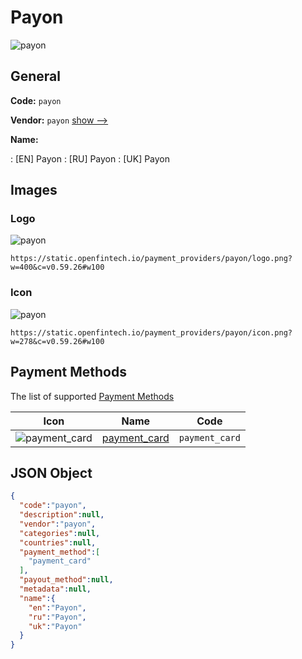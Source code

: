 
# Payon 
![payon](https://static.openfintech.io/payment_providers/payon/logo.png?w=400&c=v0.59.26#w100)  

## General 
 
**Code:** `payon` 
 
**Vendor:** `payon` [show -->](/vendors/payon/) 
 
**Name:** 
 
:	[EN] Payon 
:	[RU] Payon 
:	[UK] Payon 
 

## Images 

### Logo 
 
![payon](https://static.openfintech.io/payment_providers/payon/logo.png?w=400&c=v0.59.26#w100)  

```
https://static.openfintech.io/payment_providers/payon/logo.png?w=400&c=v0.59.26#w100
```  

### Icon 
 
![payon](https://static.openfintech.io/payment_providers/payon/icon.png?w=278&c=v0.59.26#w100)  

```
https://static.openfintech.io/payment_providers/payon/icon.png?w=278&c=v0.59.26#w100
```  

## Payment Methods 
 
The list of supported [Payment Methods](/payment-methods/) 

|Icon|Name|Code| 
|:---:|:---:|:---:| 
|![payment_card](https://static.openfintech.io/payment_methods/payment_card/icon.svg?w=278&c=v0.59.26#w100) |[payment_card](/payment-methods/payment_card/)|`payment_card`| 
 

## JSON Object 

```json
{
  "code":"payon",
  "description":null,
  "vendor":"payon",
  "categories":null,
  "countries":null,
  "payment_method":[
    "payment_card"
  ],
  "payout_method":null,
  "metadata":null,
  "name":{
    "en":"Payon",
    "ru":"Payon",
    "uk":"Payon"
  }
}
```  
